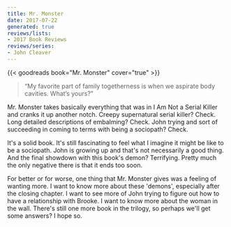 ```yaml
---
title: Mr. Monster
date: 2017-07-22
generated: true
reviews/lists:
- 2017 Book Reviews
reviews/series:
- John Cleaver
---
```

{{< goodreads book="Mr. Monster" cover="true" >}}

> “My favorite part of family togetherness is when we aspirate body cavities. What’s yours?”

Mr. Monster takes basically everything that was in I Am Not a Serial Killer and cranks it up another notch. Creepy supernatural serial killer? Check. Long detailed descriptions of embalming? Check. John trying and sort of succeeding in coming to terms with being a sociopath? Check.  

<!--more-->

It's a solid book. It's still fascinating to feel what I imagine it might be like to be a sociopath. John is growing up and that's not necessarily a good thing. And the final showdown with this book's demon? Terrifying. Pretty much the only negative there is that it ends too soon.  

For better or for worse, one thing that Mr. Monster gives was a feeling of wanting more. I want to know more about these 'demons', especially after the closing chapter. I want to see more of John trying to figure out how to have a relationship with Brooke. I want to know more about the woman in the wall. There's still one more book in the trilogy, so perhaps we'll get some answers? I hope so.


